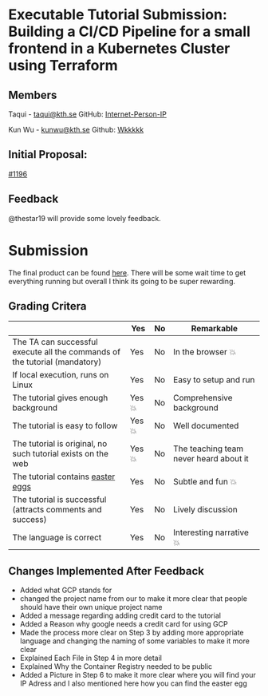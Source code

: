 # Executable Tutorial Submission: Building a CI/CD Pipeline for a small frontend in a Kubernetes Cluster using Terraform

## Members

Taqui - taqui@kth.se
GitHub: [Internet-Person-IP](https://github.com/Internet-Person-IP)

Kun Wu - kunwu@kth.se 
Github: [Wkkkkk](https://github.com/Wkkkkk)

## Initial Proposal: 
[#1196](https://github.com/KTH/devops-course/pull/1196)

## Feedback
@thestar19 will provide some lovely feedback.

# Submission

The final product can be found [here](https://www.katacoda.com/taqui/scenarios/code). There will be some wait time to get everything running but overall I think its going to be super rewarding.

## Grading Critera


|                                             | Yes | No | Remarkable |
|-------------------------------------------- | ----|----|-------------|
|The TA can successful execute all the commands of the tutorial (mandatory) | Yes | No | In the browser 💥 |
|If local execution, runs on Linux | Yes | No | Easy to setup and run  |
|The tutorial gives enough background | Yes 💥| No | Comprehensive background |
|The tutorial is easy to follow  | Yes 💥| No | Well documented |
|The tutorial is original, no such tutorial exists on the web | Yes 💥 | No | The teaching team never heard about it |
|The tutorial contains [easter eggs](https://github.com/OrkoHunter/python-easter-eggs) | Yes | No | Subtle and fun 💥|
|The tutorial is successful (attracts comments and success) | Yes | No | Lively discussion |
|The language is correct | Yes | No | Interesting narrative  💥|

## Changes Implemented After Feedback

- Added what GCP stands for
- changed the project name from our to make it more clear that people should have their own unique project name
- Added a message regarding adding credit card to the tutorial
- Added a Reason why google needs a credit card for using GCP
- Made the process more clear on Step 3 by adding more appropriate language and changing the naming of some variables to make it more clear
- Explained Each File in Step 4 in more detail
- Explained Why the Container Registry needed to be public
- Added a Picture in Step 6 to make it more clear where you will find your IP Adress and I also mentioned here how you can find the easter egg